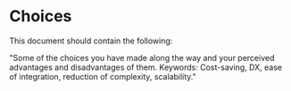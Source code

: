 # Choices

This document should contain the following:

"Some of the choices you have made along the way and your perceived advantages and disadvantages of them. Keywords: Cost-saving, DX, ease of integration, reduction of complexity, scalability."
